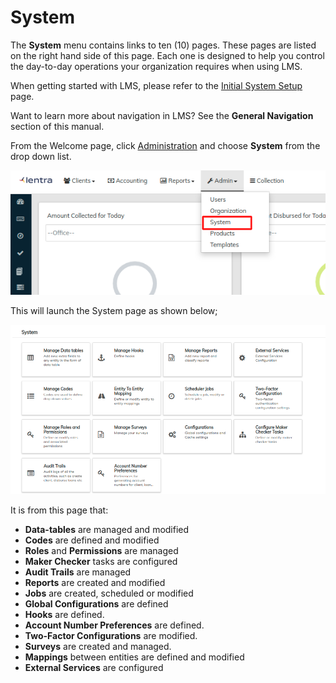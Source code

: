 # System

The **System** menu contains links to ten (10) pages. These pages are listed on the right hand side of this page. Each one is designed to help you control the day-to-day operations your organization requires when using LMS.

When getting started with LMS, please refer to the [Initial System Setup](../../initial-system-setup/) page.

Want to learn more about navigation in LMS? See the **General Navigation** section of this manual.

From the Welcome page, click [Administration](../) and choose **System** from the drop down list.

![](../../../.gitbook/assets/Screenshot160.png)



This will launch the System page as shown below;

![](../../../.gitbook/assets/Screenshot161.png)

It is from this page that:

* **Data-tables** are managed and modified
* **Codes** are defined and modified
* **Roles** and **Permissions** are managed
* **Maker Checker** tasks are configured
* **Audit Trails** are managed
* **Reports** are created and modified
* **Jobs** are created, scheduled or modified
* **Global Configurations** are defined
* **Hooks** are defined.
* **Account Number Preferences** are defined.
* **Two-Factor Configurations** are modified.
* **Surveys** are created and managed.
* **Mappings** between entities are defined and modified
* **External Services** are configured

